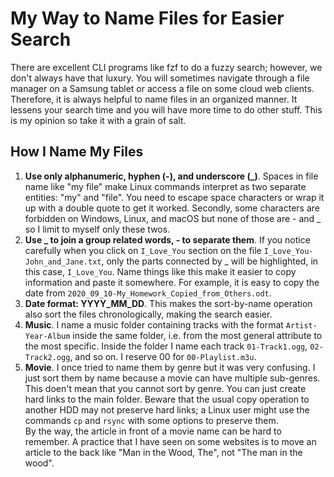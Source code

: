# My Way to Name Files for Easier Search

There are excellent CLI programs like fzf to do a fuzzy search; however, we don't always have that luxury. You will sometimes navigate through a file manager on a Samsung tablet or access a file on some cloud web clients. Therefore, it is always helpful to name files in an organized manner. It lessens your search time and you will have more time to do other stuff. This is my opinion so take it with a grain of salt.

## How I Name My Files

1. **Use only alphanumeric, hyphen (-), and underscore (\_)**. Spaces in file name like "my file" make Linux commands interpret as two separate entities: "my" and "file". You need to escape space characters or wrap it up with a double quote to get it worked. Secondly, some characters are forbidden on Windows, Linux, and macOS but none of those are - and \_ so I limit to myself only these twos.
2. **Use \_ to join a group related words, - to separate them**. If you notice carefully when you click on `I_Love_You` section on the file `I_Love_You-John_and_Jane.txt`, only the parts connected by \_ will be highlighted, in this case, `I_Love_You`. Name things like this make it easier to copy information and paste it somewhere. For example, it is easy to copy the date from `2020_09_10-My_Homework_Copied_from_Others.odt`.
3. **Date format: YYYY_MM_DD**. This makes the sort-by-name operation also sort the files chronologically, making the search easier.
4. **Music**. I name a music folder containing tracks with the format `Artist-Year-Album` inside the same folder, i.e. from the most general attribute to the most specific. Inside the folder I name each track `01-Track1.ogg`, `02-Track2.ogg`, and so on. I reserve 00 for `00-Playlist.m3u`.
5. **Movie**. I once tried to name them by genre but it was very confusing. I just sort them by name because a movie can have multiple sub-genres.  
   This doen't mean that you cannot sort by genre. You can just create hard links to the main folder. Beware that the usual copy operation to another HDD may not preserve hard links; a Linux user might use the commands `cp` and `rsync` with some options to preserve them.  
   By the way, the article in front of a movie name can be hard to remember. A practice that I have seen on some websites is to move an article to the back like "Man in the Wood, The", not "The man in the wood".
